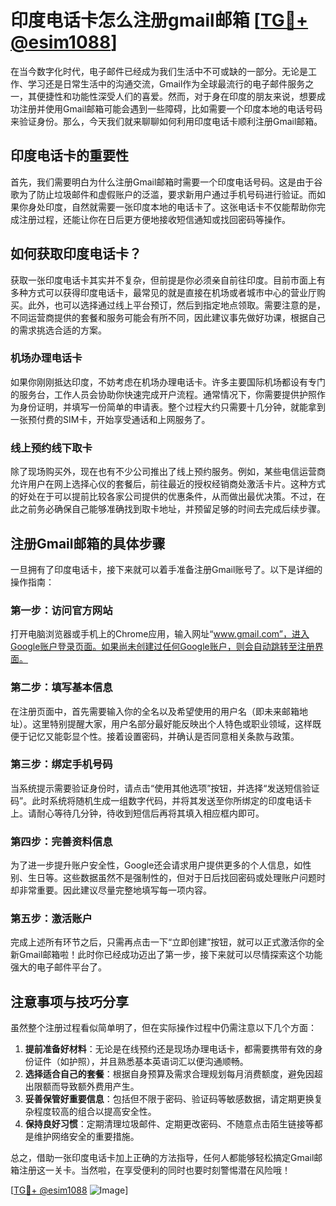 # 印度电话卡怎么注册gmail邮箱 [[TG💪+ @esim1088](https://t.me/s/esim1088)]

在当今数字化时代，电子邮件已经成为我们生活中不可或缺的一部分。无论是工作、学习还是日常生活中的沟通交流，Gmail作为全球最流行的电子邮件服务之一，其便捷性和功能性深受人们的喜爱。然而，对于身在印度的朋友来说，想要成功注册并使用Gmail邮箱可能会遇到一些障碍，比如需要一个印度本地的电话号码来验证身份。那么，今天我们就来聊聊如何利用印度电话卡顺利注册Gmail邮箱。

## 印度电话卡的重要性

首先，我们需要明白为什么注册Gmail邮箱时需要一个印度电话号码。这是由于谷歌为了防止垃圾邮件和虚假账户的泛滥，要求新用户通过手机号码进行验证。而如果你身处印度，自然就需要一张印度本地的电话卡了。这张电话卡不仅能帮助你完成注册过程，还能让你在日后更方便地接收短信通知或找回密码等操作。

## 如何获取印度电话卡？

获取一张印度电话卡其实并不复杂，但前提是你必须亲自前往印度。目前市面上有多种方式可以获得印度电话卡，最常见的就是直接在机场或者城市中心的营业厅购买。此外，也可以选择通过线上平台预订，然后到指定地点领取。需要注意的是，不同运营商提供的套餐和服务可能会有所不同，因此建议事先做好功课，根据自己的需求挑选合适的方案。

### 机场办理电话卡

如果你刚刚抵达印度，不妨考虑在机场办理电话卡。许多主要国际机场都设有专门的服务台，工作人员会协助你快速完成开户流程。通常情况下，你需要提供护照作为身份证明，并填写一份简单的申请表。整个过程大约只需要十几分钟，就能拿到一张预付费的SIM卡，开始享受通话和上网服务了。

### 线上预约线下取卡

除了现场购买外，现在也有不少公司推出了线上预约服务。例如，某些电信运营商允许用户在网上选择心仪的套餐后，前往最近的授权经销商处激活卡片。这种方式的好处在于可以提前比较各家公司提供的优惠条件，从而做出最优决策。不过，在此之前务必确保自己能够准确找到取卡地址，并预留足够的时间去完成后续步骤。

## 注册Gmail邮箱的具体步骤

一旦拥有了印度电话卡，接下来就可以着手准备注册Gmail账号了。以下是详细的操作指南：

### 第一步：访问官方网站

打开电脑浏览器或手机上的Chrome应用，输入网址“www.gmail.com”，进入Google账户登录页面。如果尚未创建过任何Google账户，则会自动跳转至注册界面。

### 第二步：填写基本信息

在注册页面中，首先需要输入你的全名以及希望使用的用户名（即未来邮箱地址）。这里特别提醒大家，用户名部分最好能反映出个人特色或职业领域，这样既便于记忆又能彰显个性。接着设置密码，并确认是否同意相关条款与政策。

### 第三步：绑定手机号码

当系统提示需要验证身份时，请点击“使用其他选项”按钮，并选择“发送短信验证码”。此时系统将随机生成一组数字代码，并将其发送至你所绑定的印度电话卡上。请耐心等待几分钟，待收到短信后再将其填入相应框内即可。

### 第四步：完善资料信息

为了进一步提升账户安全性，Google还会请求用户提供更多的个人信息，如性别、生日等。这些数据虽然不是强制性的，但对于日后找回密码或处理账户问题时却非常重要。因此建议尽量完整地填写每一项内容。

### 第五步：激活账户

完成上述所有环节之后，只需再点击一下“立即创建”按钮，就可以正式激活你的全新Gmail邮箱啦！此时你已经成功迈出了第一步，接下来就可以尽情探索这个功能强大的电子邮件平台了。

## 注意事项与技巧分享

虽然整个注册过程看似简单明了，但在实际操作过程中仍需注意以下几个方面：

1. **提前准备好材料**：无论是在线预约还是现场办理电话卡，都需要携带有效的身份证件（如护照），并且熟悉基本英语词汇以便沟通顺畅。
2. **选择适合自己的套餐**：根据自身预算及需求合理规划每月消费额度，避免因超出限额而导致额外费用产生。
3. **妥善保管好重要信息**：包括但不限于密码、验证码等敏感数据，请定期更换复杂程度较高的组合以提高安全性。
4. **保持良好习惯**：定期清理垃圾邮件、定期更改密码、不随意点击陌生链接等都是维护网络安全的重要措施。

总之，借助一张印度电话卡加上正确的方法指导，任何人都能够轻松搞定Gmail邮箱注册这一关卡。当然啦，在享受便利的同时也要时刻警惕潜在风险哦！

[[TG💪+ @esim1088](https://t.me/s/esim1088) ![Image](https://i.postimg.cc/4NQfJmqS/Snipaste-2025-05-13-00-14-12.png)]